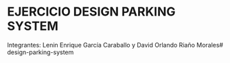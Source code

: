 # EJERCICIO DESIGN PARKING SYSTEM 
Integrantes: Lenin Enrique García Caraballo y David Orlando Riaño Morales# design-parking-system
